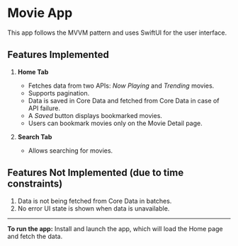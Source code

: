 # Movie App

This app follows the MVVM pattern and uses SwiftUI for the user interface.

## Features Implemented

1. **Home Tab**

   * Fetches data from two APIs: *Now Playing* and *Trending* movies.
   * Supports pagination.
   * Data is saved in Core Data and fetched from Core Data in case of API failure.
   * A *Saved* button displays bookmarked movies.
   * Users can bookmark movies only on the Movie Detail page.

2. **Search Tab**

   * Allows searching for movies.

## Features Not Implemented (due to time constraints)

1. Data is not being fetched from Core Data in batches.
2. No error UI state is shown when data is unavailable.

---

**To run the app:**
Install and launch the app, which will load the Home page and fetch the data.
